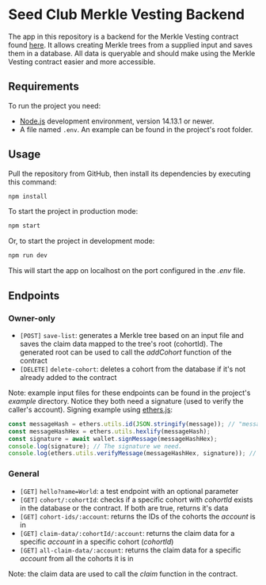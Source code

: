 # Seed Club Merkle Vesting Backend

The app in this repository is a backend for the Merkle Vesting contract found [here](https://github.com/AgoraSpaceDAO/club-contracts). It allows creating Merkle trees from a supplied input and saves them in a database. All data is queryable and should make using the Merkle Vesting contract easier and more accessible.

## Requirements

To run the project you need:

- [Node.js](https://nodejs.org) development environment, version 14.13.1 or newer.
- A file named `.env`. An example can be found in the project's root folder.

## Usage

Pull the repository from GitHub, then install its dependencies by executing this command:

```bash
npm install
```

To start the project in production mode:

```bash
npm start
```

Or, to start the project in development mode:

```bash
npm run dev
```

This will start the app on localhost on the port configured in the _.env_ file.

## Endpoints

### Owner-only

- `[POST]` `save-list`: generates a Merkle tree based on an input file and saves the claim data mapped to the tree's root (cohortId). The generated root can be used to call the _addCohort_ function of the contract
- `[DELETE]` `delete-cohort`: deletes a cohort from the database if it's not already added to the contract

Note: example input files for these endpoints can be found in the project's _example_ directory. Notice they both need a signature (used to verify the caller's account). Signing example using [ethers.js](https://github.com/ethers-io/ethers.js/):

```ts
const messageHash = ethers.utils.id(JSON.stringify(message)); // "message" is the data to be signed, i.e. the input list (in the case of save-list) or the cohort ID (in the case of delete-cohort).
const messageHashHex = ethers.utils.hexlify(messageHash);
const signature = await wallet.signMessage(messageHashHex);
console.log(signature); // The signature we need.
console.log(ethers.utils.verifyMessage(messageHashHex, signature)); // Should return the signer's address.
```

### General

- `[GET]` `hello?name=World`: a test endpoint with an optional parameter
- `[GET]` `cohort/:cohortId`: checks if a specific cohort with _cohortId_ exists in the database or the contract. If both are true, returns it's data
- `[GET]` `cohort-ids/:account`: returns the IDs of the cohorts the _account_ is in
- `[GET]` `claim-data/:cohortId/:account`: returns the claim data for a specific _account_ in a specific cohort (_cohortId_)
- `[GET]` `all-claim-data/:account`: returns the claim data for a specific _account_ from all the cohorts it is in

Note: the claim data are used to call the _claim_ function in the contract.
